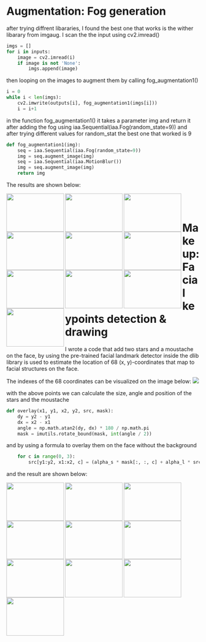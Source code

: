 # Augmentation: Fog generation

after trying diffrent libararies, I found the best one that works is the wither libarary from imgaug.
I scan the the input using cv2.imread()

```python
imgs = []
for i in inputs:
    image = cv2.imread(i)
    if image is not 'None':
        imgs.append(image)
```
then looping on the images to augment them by calling fog_augmentation1()
```python
i = 0
while i < len(imgs):
    cv2.imwrite(outputs[i], fog_augmentation1(imgs[i]))
    i = i+1
```
in the function fog_augmentation1() it takes a parameter img and return it after adding the fog using iaa.Sequential(iaa.Fog(random_state=9)) and after trying different values for random_stat the best one that worked is 9
```python
def fog_augmentation1(img):
    seq = iaa.Sequential(iaa.Fog(random_state=9))
    img = seq.augment_image(img)
    seq = iaa.Sequential(iaa.MotionBlur())
    img = seq.augment_image(img)
    return img
```

The results are shown below:

<img align="left" width="150" height="100" src="https://user-images.githubusercontent.com/24385400/56155785-62f59080-5fc4-11e9-921d-688d8597e098.jpg">
<img align="left" width="150" height="100" src="https://user-images.githubusercontent.com/24385400/56155786-62f59080-5fc4-11e9-990e-302dfdb47c2d.jpg">
<img align="left" width="150" height="100" src="https://user-images.githubusercontent.com/24385400/56155788-62f59080-5fc4-11e9-8e00-242bd6fdd84a.jpg">
<img align="left" width="150" height="100" src="https://user-images.githubusercontent.com/24385400/56155777-61c46380-5fc4-11e9-9ee8-ba4aa96f734a.jpg">
<img align="left" width="150" height="100" src="https://user-images.githubusercontent.com/24385400/56155778-61c46380-5fc4-11e9-93a1-0b0363c33327.jpg">


<img align="left" width="150" height="100" src="https://user-images.githubusercontent.com/24385400/56155734-448f9500-5fc4-11e9-8f30-325303b5fa7e.jpg">
<img align="left" width="150" height="100" src="https://user-images.githubusercontent.com/24385400/56155735-45282b80-5fc4-11e9-8549-fe8de51af8fe.jpg">
<img align="left" width="150" height="100" src="https://user-images.githubusercontent.com/24385400/56155727-43f6fe80-5fc4-11e9-83c8-eea2bcb160e9.jpg">
<img align="left" width="150" height="100" src="https://user-images.githubusercontent.com/24385400/56155729-43f6fe80-5fc4-11e9-883f-f911996b8108.jpg">
<img align="left" width="150" height="100" src="https://user-images.githubusercontent.com/24385400/56155730-43f6fe80-5fc4-11e9-8ac0-133c76767508.jpg"><br />

<br />  

# Makeup: Facial keypoints detection & drawing
I wrote a code that add two stars and a moustache on the face, by using the pre-trained facial landmark detector inside the dlib library is used to estimate the location of 68 (x, y)-coordinates that map to facial structures on the face.

The indexes of the 68 coordinates can be visualized on the image below:
<img src="https://user-images.githubusercontent.com/24385400/56217881-a1df2100-606c-11e9-9e50-964274dc5fa2.jpg"><br />

with the above points we can calculate the size, angle and position of the stars and the moustache  
```python
def overlay(x1, y1, x2, y2, src, mask):
    dy = y2 - y1
    dx = x2 - x1
    angle = np.math.atan2(dy, dx) * 180 / np.math.pi
    mask = imutils.rotate_bound(mask, int(angle / 2))
```
and by using a formula to overlay them on the face without the background
```python
    for c in range(0, 3):
        src[y1:y2, x1:x2, c] = (alpha_s * mask[:, :, c] + alpha_l * src[y1:y2, x1:x2, c])
```

and the result are shown below:

<img align="left" width="150" height="100" src="https://user-images.githubusercontent.com/24385400/56219466-790c5b00-606f-11e9-8c23-2b04291a3883.jpg">
<img align="left" width="150" height="100" src="https://user-images.githubusercontent.com/24385400/56219467-790c5b00-606f-11e9-82c2-46a04edb280d.jpg">
<img align="left" width="150" height="100" src="https://user-images.githubusercontent.com/24385400/56219468-79a4f180-606f-11e9-8f6d-715c197db472.jpg">
<img align="left" width="150" height="100" src="https://user-images.githubusercontent.com/24385400/56219469-79a4f180-606f-11e9-96f9-f7a37248c525.jpg">
<img align="left" width="150" height="100" src="https://user-images.githubusercontent.com/24385400/56219470-79a4f180-606f-11e9-8bf8-a13a0691d785.jpg">


<img align="left" width="150" height="100" src="https://user-images.githubusercontent.com/24385400/56219471-79a4f180-606f-11e9-8700-7765c2542d82.jpg">
<img align="left" width="150" height="100" src="https://user-images.githubusercontent.com/24385400/56219472-7a3d8800-606f-11e9-9e6f-157228d3bb12.jpg">
<img align="left" width="150" height="100" src="https://user-images.githubusercontent.com/24385400/56219474-7a3d8800-606f-11e9-9ed4-c65e6bcc1d39.jpg">
<img align="left" width="150" height="100" src="https://user-images.githubusercontent.com/24385400/56219475-7a3d8800-606f-11e9-961c-b20b36cf7744.jpg">
<img align="left" width="150" height="100" src="https://user-images.githubusercontent.com/24385400/56219476-7a3d8800-606f-11e9-9de5-dd724fda8de4.jpg">
